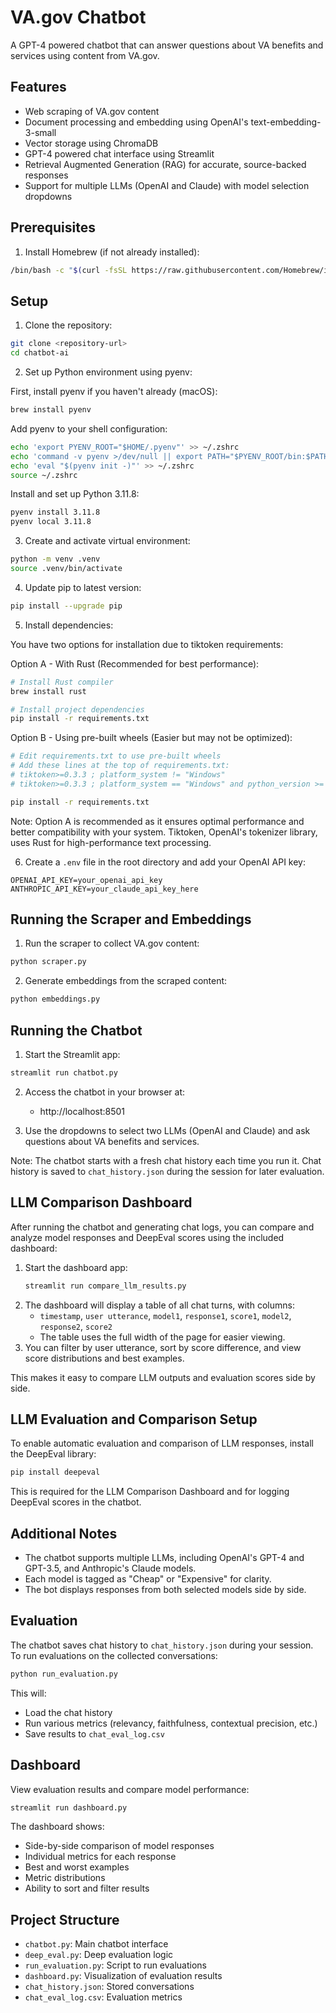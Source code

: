 # VA.gov Chatbot

A GPT-4 powered chatbot that can answer questions about VA benefits and services using content from VA.gov.

## Features

- Web scraping of VA.gov content
- Document processing and embedding using OpenAI's text-embedding-3-small
- Vector storage using ChromaDB
- GPT-4 powered chat interface using Streamlit
- Retrieval Augmented Generation (RAG) for accurate, source-backed responses
- Support for multiple LLMs (OpenAI and Claude) with model selection dropdowns

## Prerequisites

1. Install Homebrew (if not already installed):
```bash
/bin/bash -c "$(curl -fsSL https://raw.githubusercontent.com/Homebrew/install/HEAD/install.sh)"
```

## Setup

1. Clone the repository:
```bash
git clone <repository-url>
cd chatbot-ai
```

2. Set up Python environment using pyenv:

First, install pyenv if you haven't already (macOS):
```bash
brew install pyenv
```

Add pyenv to your shell configuration:
```bash
echo 'export PYENV_ROOT="$HOME/.pyenv"' >> ~/.zshrc
echo 'command -v pyenv >/dev/null || export PATH="$PYENV_ROOT/bin:$PATH"' >> ~/.zshrc
echo 'eval "$(pyenv init -)"' >> ~/.zshrc
source ~/.zshrc
```

Install and set up Python 3.11.8:
```bash
pyenv install 3.11.8
pyenv local 3.11.8
```

3. Create and activate virtual environment:
```bash
python -m venv .venv
source .venv/bin/activate
```

4. Update pip to latest version:
```bash
pip install --upgrade pip
```

5. Install dependencies:

You have two options for installation due to tiktoken requirements:

Option A - With Rust (Recommended for best performance):
```bash
# Install Rust compiler
brew install rust

# Install project dependencies
pip install -r requirements.txt
```

Option B - Using pre-built wheels (Easier but may not be optimized):
```bash
# Edit requirements.txt to use pre-built wheels
# Add these lines at the top of requirements.txt:
# tiktoken>=0.3.3 ; platform_system != "Windows"
# tiktoken>=0.3.3 ; platform_system == "Windows" and python_version >= "3.11"

pip install -r requirements.txt
```

Note: Option A is recommended as it ensures optimal performance and better compatibility with your system. Tiktoken, OpenAI's tokenizer library, uses Rust for high-performance text processing.

6. Create a `.env` file in the root directory and add your OpenAI API key:
```
OPENAI_API_KEY=your_openai_api_key
ANTHROPIC_API_KEY=your_claude_api_key_here
```

## Running the Scraper and Embeddings

1. Run the scraper to collect VA.gov content:
```bash
python scraper.py
```

2. Generate embeddings from the scraped content:
```bash
python embeddings.py
```

## Running the Chatbot

1. Start the Streamlit app:
```bash
streamlit run chatbot.py
```

2. Access the chatbot in your browser at:
   - http://localhost:8501

3. Use the dropdowns to select two LLMs (OpenAI and Claude) and ask questions about VA benefits and services.

Note: The chatbot starts with a fresh chat history each time you run it. Chat history is saved to `chat_history.json` during the session for later evaluation.

## LLM Comparison Dashboard

After running the chatbot and generating chat logs, you can compare and analyze model responses and DeepEval scores using the included dashboard:

1. Start the dashboard app:
   ```bash
   streamlit run compare_llm_results.py
   ```
2. The dashboard will display a table of all chat turns, with columns:
   - `timestamp`, `user utterance`, `model1`, `response1`, `score1`, `model2`, `response2`, `score2`
   - The table uses the full width of the page for easier viewing.
3. You can filter by user utterance, sort by score difference, and view score distributions and best examples.

This makes it easy to compare LLM outputs and evaluation scores side by side.

## LLM Evaluation and Comparison Setup

To enable automatic evaluation and comparison of LLM responses, install the DeepEval library:

```bash
pip install deepeval
```

This is required for the LLM Comparison Dashboard and for logging DeepEval scores in the chatbot.

## Additional Notes

- The chatbot supports multiple LLMs, including OpenAI's GPT-4 and GPT-3.5, and Anthropic's Claude models.
- Each model is tagged as "Cheap" or "Expensive" for clarity.
- The bot displays responses from both selected models side by side.

## Evaluation

The chatbot saves chat history to `chat_history.json` during your session. To run evaluations on the collected conversations:

```bash
python run_evaluation.py
```

This will:
- Load the chat history
- Run various metrics (relevancy, faithfulness, contextual precision, etc.)
- Save results to `chat_eval_log.csv`

## Dashboard

View evaluation results and compare model performance:

```bash
streamlit run dashboard.py
```

The dashboard shows:
- Side-by-side comparison of model responses
- Individual metrics for each response
- Best and worst examples
- Metric distributions
- Ability to sort and filter results

## Project Structure

- `chatbot.py`: Main chatbot interface
- `deep_eval.py`: Deep evaluation logic
- `run_evaluation.py`: Script to run evaluations
- `dashboard.py`: Visualization of evaluation results
- `chat_history.json`: Stored conversations
- `chat_eval_log.csv`: Evaluation metrics